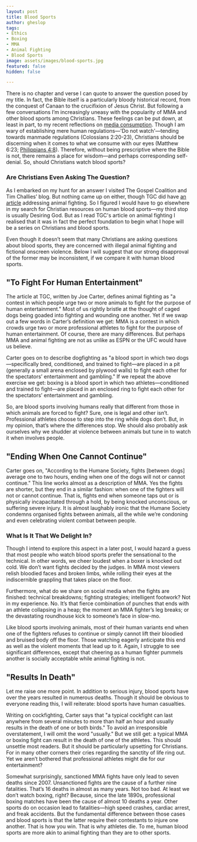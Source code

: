 ```yaml
---
layout: post
title: Blood Sports
author: gheslop
tags:
- Ethics
- Boxing
- MMA
- Animal Fighting
- Blood Sports
image: assets/images/blood-sports.jpg
featured: false
hidden: false

---
```

There is no chapter and verse I can quote to answer the question posed by my title. In fact, the Bible itself is a particularly bloody historical record, from the conquest of Canaan to the crucifixion of Jesus Christ. But following a few conversations I’m increasingly uneasy with the popularity of MMA and other blood sports among Christians. These feelings can be put down, at least in part, to my recent reflections on [media consumption](https://rekindle.co.za/content/2021-06-02-wendell-berry-consumerism "Where Is The Line?"). Though I am wary of establishing mere human regulations—'Do not watch'—tending towards manmade regulations (Colossians 2:20-23), Christians should be discerning when it comes to what we consume with our eyes (Matthew 6:23; [Philippians 4:8](https://rekindle.co.za/content/2020-12-01-philippians-4-8-9-devotional "Philippians 4:8-9 Devotional")). Therefore, without being prescriptive where the Bible is not, there remains a place for wisdom—and perhaps corresponding self-denial. So, should Christians watch blood sports?

### **Are Christians Even Asking The Question?**

As I embarked on my hunt for an answer I visited The Gospel Coalition and Tim Challies’ blog. But nothing came up on either, though TGC did have [an article](https://www.thegospelcoalition.org/article/9-things-you-should-know-about-animal-fighting/ "9 Things You Should Know About Animal Fighting") addressing animal fighting. So I figured I would have to go elsewhere in my search for Christian resources on human blood sports—my third stop is usually Desiring God. But as I read TGC's article on animal fighting I realised that it was in fact the perfect foundation to begin what I hope will be a series on Christians and blood sports.

Even though it doesn’t seem that many Christians are asking questions about blood sports, they are concerned with illegal animal fighting and fictional onscreen violence. Below I will suggest that our strong disapproval of the former may be inconsistent, if we compare it with human blood sports.

## **"To Fight For Human Entertainment"**

The article at TGC, written by Joe Carter, defines animal fighting as "a contest in which people urge two or more animals to fight for the purpose of human entertainment." Most of us rightly bristle at the thought of caged dogs being goaded into fighting and wounding one another. Yet if we swap out a few words in Carter’s definition we get: MMA is a contest in which crowds urge two or more professional athletes to fight for the purpose of human entertainment. Of course, there are many differences. But perhaps MMA and animal fighting are not as unlike as ESPN or the UFC would have us believe.

Carter goes on to describe dogfighting as "a blood sport in which two dogs—specifically bred, conditioned, and trained to fight—are placed in a pit (generally a small arena enclosed by plywood walls) to fight each other for the spectators’ entertainment and gambling." If we repeat the above exercise we get: boxing is a blood sport in which two athletes—conditioned and trained to fight—are placed in an enclosed ring to fight each other for the spectators’ entertainment and gambling.

So, are blood sports involving humans really that different from those in which animals are forced to fight? Sure, one is legal and other isn’t. Professional athletes choose to step into the ring while dogs don’t. But, in my opinion, that’s where the differences stop. We should also probably ask ourselves why we shudder at violence between animals but tune in to watch it when involves people.

## **"Ending When One Cannot Continue"**

Carter goes on, "According to the Humane Society, fights \[between dogs\] average one to two hours, ending when one of the dogs will not or cannot continue." This line works almost as a description of MMA. Yes the fights are shorter, but they end in a similar fashion: when one of the fighters will not or cannot continue. That is, fights end when someone taps out or is physically incapacitated through a hold, by being knocked unconscious, or suffering severe injury. It is almost laughably ironic that the Humane Society condemns organised fights between animals, all the while we’re condoning and even celebrating violent combat between people.

### What Is It That We Delight In?

Though I intend to explore this aspect in a later post, I would hazard a guess that most people who watch blood sports prefer the sensational to the technical. In other words, we cheer loudest when a boxer is knocked out cold. We don’t want fights decided by the judges. In MMA most viewers relish bloodied faces and broken limbs, while rolling their eyes at the indiscernible grappling that takes place on the floor.

Furthermore, what do we share on social media when the fights are finished: technical breakdowns; fighting strategies; intelligent footwork? Not in my experience. No. It’s that fierce combination of punches that ends with an athlete collapsing in a heap; the moment an MMA fighter’s leg breaks; or the devastating roundhouse kick to someone’s face in slow-mo.

Like blood sports involving animals, most of their human variants end when one of the fighters refuses to continue or simply cannot lift their bloodied and bruised body off the floor. Those watching eagerly anticipate this end as well as the violent moments that lead up to it. Again, I struggle to see significant differences, except that cheering as a human fighter pummels another is socially acceptable while animal fighting is not.

## **"Results In Death"**

Let me raise one more point. In addition to serious injury, blood sports have over the years resulted in numerous deaths. Though it should be obvious to everyone reading this, I will reiterate: blood sports have human casualties.

Writing on cockfighting, Carter says that "a typical cockfight can last anywhere from several minutes to more than half an hour and usually results in the death of one or both birds." To avoid an irresponsible overstatement, I will omit the word "usually." But we still get: a typical MMA or boxing fight can result in the death of one of the athletes. This should unsettle most readers. But it should be particularly upsetting for Christians. For in many other corners their cries regarding the sanctity of life ring out. Yet we aren’t bothered that professional athletes might die for our entertainment?

Somewhat surprisingly, sanctioned MMA fights have only lead to seven deaths since 2007. Unsanctioned fights are the cause of a further nine fatalities. That’s 16 deaths in almost as many years. Not too bad. At least we don’t watch boxing, right? Because, since the late 1890s, professional boxing matches have been the cause of almost 10 deaths a year. Other sports do on occasion lead to fatalities—high speed crashes, cardiac arrest, and freak accidents. But the fundamental difference between those cases and blood sports is that the latter require their contestants to injure one another. That is how you win. That is why athletes die. To me, human blood sports are more akin to animal fighting than they are to other sports.
